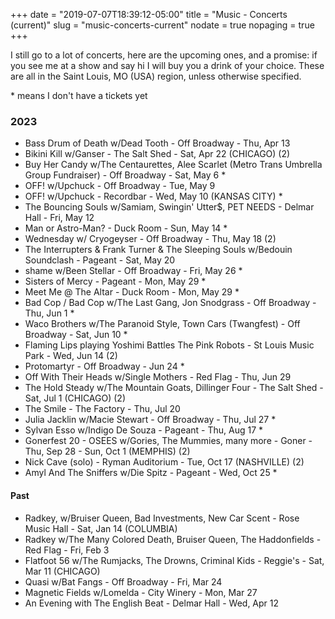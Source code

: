 +++
date = "2019-07-07T18:39:12-05:00"
title = "Music - Concerts (current)"
slug = "music-concerts-current"
nodate = true
nopaging = true
+++

I still go to a lot of concerts, here are the upcoming ones, and a promise: if you see me at a show and say hi I will buy you a drink of your choice. These are all in the Saint Louis, MO (USA) region, unless otherwise specified. 

\* means I don't have a tickets yet

### 2023

* Bass Drum of Death w/Dead Tooth - Off Broadway - Thu, Apr 13
* Bikini Kill w/Ganser - The Salt Shed - Sat, Apr 22 (CHICAGO) (2)
* Buy Her Candy w/The Centaurettes, Alee Scarlet (Metro Trans Umbrella Group Fundraiser) - Off Broadway - Sat, May 6 *
* OFF! w/Upchuck - Off Broadway - Tue, May 9
* OFF! w/Upchuck - Recordbar - Wed, May 10 (KANSAS CITY) *
* The Bouncing Souls w/Samiam, Swingin' Utter$, PET NEEDS - Delmar Hall - Fri, May 12 
* Man or Astro-Man? - Duck Room - Sun, May 14 *
* Wednesday w/ Cryogeyser - Off Broadway - Thu, May 18 (2)
* The Interrupters & Frank Turner & The Sleeping Souls w/Bedouin Soundclash - Pageant - Sat, May 20 
* shame w/Been Stellar - Off Broadway - Fri, May 26 *
* Sisters of Mercy - Pageant - Mon, May 29 *
* Meet Me @ The Altar - Duck Room - Mon, May 29 *
* Bad Cop / Bad Cop w/The Last Gang, Jon Snodgrass - Off Broadway - Thu, Jun 1 *
* Waco Brothers w/The Paranoid Style, Town Cars (Twangfest) - Off Broadway - Sat, Jun 10 *
* Flaming Lips playing Yoshimi Battles The Pink Robots - St Louis Music Park - Wed, Jun 14 (2)
* Protomartyr - Off Broadway - Jun 24 *
* Off With Their Heads w/Single Mothers - Red Flag - Thu, Jun 29
* The Hold Steady w/The Mountain Goats, Dillinger Four - The Salt Shed - Sat, Jul 1 (CHICAGO) (2) 
* The Smile - The Factory - Thu, Jul 20
* Julia Jacklin w/Macie Stewart - Off Broadway - Thu, Jul 27 *
* Sylvan Esso w/Indigo De Souza - Pageant - Thu, Aug 17 * 
* Gonerfest 20 - OSEES w/Gories, The Mummies, many more - Goner - Thu, Sep 28 - Sun, Oct 1 (MEMPHIS) (2)
* Nick Cave (solo) - Ryman Auditorium - Tue, Oct 17 (NASHVILLE) (2)
* Amyl And The Sniffers w/Die Spitz - Pageant - Wed, Oct 25 *

#### Past

* Radkey, w/Bruiser Queen, Bad Investments, New Car Scent - Rose Music Hall - Sat, Jan 14 (COLUMBIA)
* Radkey w/The Many Colored Death, Bruiser Queen, The Haddonfields - Red Flag - Fri, Feb 3
* Flatfoot 56 w/The Rumjacks, The Drowns, Criminal Kids - Reggie's - Sat, Mar 11 (CHICAGO)
* Quasi w/Bat Fangs - Off Broadway - Fri, Mar 24
* Magnetic Fields w/Lomelda - City Winery - Mon, Mar 27
* An Evening with The English Beat - Delmar Hall - Wed, Apr 12
